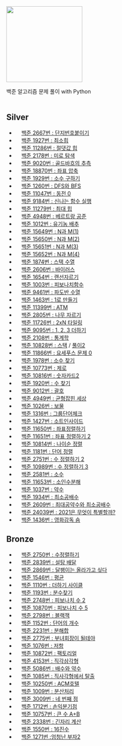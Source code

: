 <img src= "https://d2gd6pc034wcta.cloudfront.net/images/logo@2x.png" width="200">

<!-- # BAEKJOON Online Judge -->
백준 알고리즘 문제 풀이 with Python
<br/>
<br/>

<!-- ## gold
- <img src= "https://d2gd6pc034wcta.cloudfront.net/tier/11.svg" width="12"> [백준 1753번 : 최단경로](https://github.com/Hankyul-k/BOJ/blob/main/gold5/1753_%EC%B5%9C%EB%8B%A8%EA%B2%BD%EB%A1%9C.py)
 -->
## Silver
- <img src= "https://d2gd6pc034wcta.cloudfront.net/tier/10.svg" width="12"> [백준 2667번 : 단지번호붙이기](https://github.com/Hankyul-k/BOJ/blob/main/silver1/2667_%EB%8B%A8%EC%A7%80%EB%B2%88%ED%98%B8%EB%B6%99%EC%9D%B4%EA%B8%B0)
- <img src= "https://d2gd6pc034wcta.cloudfront.net/tier/10.svg" width="12"> [백준 1927번 : 최소힙](https://github.com/Hankyul-k/BOJ/blob/main/silver1/1927_%EC%B5%9C%EC%86%8C%ED%9E%99.py)
- <img src= "https://d2gd6pc034wcta.cloudfront.net/tier/10.svg" width="12"> [백준 11286번 : 절댓값 힙](https://github.com/Hankyul-k/BOJ/blob/main/silver1/11286_%EC%A0%88%EB%8C%93%EA%B0%92%ED%9E%99.py)
- <img src= "https://d2gd6pc034wcta.cloudfront.net/tier/10.svg" width="12"> [백준 2178번 : 미로 탐색](https://github.com/Hankyul-k/BOJ/blob/main/silver1/2178_%EB%AF%B8%EB%A1%9C%ED%83%90%EC%83%89.py)
- <img src= "https://d2gd6pc034wcta.cloudfront.net/tier/10.svg" width="12"> [백준 9020번 : 골드바흐의 추측](https://github.com/Hankyul-k/BOJ/blob/main/silver1/9020_%EA%B3%A8%EB%93%9C%EB%B0%94%ED%9D%90%EC%9D%98%EC%B6%94%EC%B8%A1.py)
- <img src= "https://d2gd6pc034wcta.cloudfront.net/tier/9.svg" width="12"> [백준 18870번 : 좌표 압축](https://github.com/H-Kyul/BOJ/blob/main/silver2/18870_%EC%A2%8C%ED%91%9C%EC%95%95%EC%B6%95.py)
- <img src= "https://d2gd6pc034wcta.cloudfront.net/tier/9.svg" width="12"> [백준 1929번 : 소수 구하기](https://github.com/Hankyul-k/BOJ/blob/main/silver2/1929_%EC%86%8C%EC%88%98%EA%B5%AC%ED%95%98%EA%B8%B0.py)
- <img src= "https://d2gd6pc034wcta.cloudfront.net/tier/9.svg" width="12"> [백준 1260번 : DFS와 BFS](https://github.com/Hankyul-k/BOJ/blob/main/silver2/1260_DFS%EC%99%80_BFS.py)
- <img src= "https://d2gd6pc034wcta.cloudfront.net/tier/9.svg" width="12"> [백준 11047번 : 동전 0](https://github.com/Hankyul-k/BOJ/blob/main/silver2/11047_%EB%8F%99%EC%A0%840.py)
- <img src= "https://d2gd6pc034wcta.cloudfront.net/tier/9.svg" width="12"> [백준 9184번 : 신나는 함수 실행](https://github.com/Hankyul-k/BOJ/blob/main/silver2/9184_%EC%8B%A0%EB%82%98%EB%8A%94%ED%95%A8%EC%88%98%EC%8B%A4%ED%96%89.py)
- <img src= "https://d2gd6pc034wcta.cloudfront.net/tier/9.svg" width="12"> [백준 11279번 : 최대 힙](https://github.com/Hankyul-k/BOJ/blob/main/silver2/11279_%EC%B5%9C%EB%8C%80%ED%9E%99.py)
- <img src= "https://d2gd6pc034wcta.cloudfront.net/tier/9.svg" width="12"> [백준 4948번 : 베르트랑 공준](https://github.com/Hankyul-k/BOJ/blob/main/silver2/4948_%EB%B2%A0%EB%A5%B4%ED%8A%B8%EB%9E%91%EA%B3%B5%EC%A4%80.py)
- <img src= "https://d2gd6pc034wcta.cloudfront.net/tier/9.svg" width="12"> [백준 1012번 : 유기농 배추](https://github.com/Hankyul-k/BOJ/blob/main/silver2/1012_%EC%9C%A0%EA%B8%B0%EB%86%8D%EB%B0%B0%EC%B6%94.py)
- <img src= "https://d2gd6pc034wcta.cloudfront.net/tier/8.svg" width="12"> [백준 15649번 : N과 M(1)](https://github.com/H-Kyul/BOJ/blob/main/silver3/15649_N%EA%B3%BCM_1.py)
- <img src= "https://d2gd6pc034wcta.cloudfront.net/tier/8.svg" width="12"> [백준 15650번 : N과 M(2)](https://github.com/H-Kyul/BOJ/blob/main/silver3/15650_N%EA%B3%BCM_2.py)
- <img src= "https://d2gd6pc034wcta.cloudfront.net/tier/8.svg" width="12"> [백준 15651번 : N과 M(3)](https://github.com/H-Kyul/BOJ/blob/main/silver3/15651_N%EA%B3%BCM_3.py)
- <img src= "https://d2gd6pc034wcta.cloudfront.net/tier/8.svg" width="12"> [백준 15652번 : N과 M(4)](https://github.com/H-Kyul/BOJ/blob/main/silver3/15652_N%EA%B3%BCM_4.py)
- <img src= "https://d2gd6pc034wcta.cloudfront.net/tier/8.svg" width="12"> [백준 1874번 : 스택 수열](https://github.com/Hankyul-k/BOJ/blob/main/silver3/1874_%EC%8A%A4%ED%83%9D%EC%88%98%EC%97%B4.py)
- <img src= "https://d2gd6pc034wcta.cloudfront.net/tier/8.svg" width="12"> [백준 2606번 : 바이러스](https://github.com/Hankyul-k/BOJ/blob/main/silver3/2606_%EB%B0%94%EC%9D%B4%EB%9F%AC%EC%8A%A4.py)
- <img src= "https://d2gd6pc034wcta.cloudfront.net/tier/8.svg" width="12"> [백준 1654번 : 랜선자르기](https://github.com/Hankyul-k/BOJ/blob/main/silver3/1654_%EB%9E%9C%EC%84%A0%EC%9E%90%EB%A5%B4%EA%B8%B0.py)
- <img src= "https://d2gd6pc034wcta.cloudfront.net/tier/8.svg" width="12"> [백준 1003번 : 피보나치함수](https://github.com/Hankyul-k/BOJ/blob/main/silver3/1003_%ED%94%BC%EB%B3%B4%EB%82%98%EC%B9%98%ED%95%A8%EC%88%98.py)
- <img src= "https://d2gd6pc034wcta.cloudfront.net/tier/8.svg" width="12"> [백준 9461번 : 파도반 수열](https://github.com/Hankyul-k/BOJ/blob/main/silver3/9461_%ED%8C%8C%EB%8F%84%EB%B0%98%EC%88%98%EC%97%B4.py)
- <img src= "https://d2gd6pc034wcta.cloudfront.net/tier/8.svg" width="12"> [백준 1463번 : 1로 만들기](https://github.com/Hankyul-k/BOJ/blob/main/silver3/1463_1%EB%A1%9C%EB%A7%8C%EB%93%A4%EA%B8%B0.py)
- <img src= "https://d2gd6pc034wcta.cloudfront.net/tier/8.svg" width="12"> [백준 11399번 : ATM](https://github.com/Hankyul-k/BOJ/blob/main/silver3/11399_ATM.py)
- <img src= "https://d2gd6pc034wcta.cloudfront.net/tier/8.svg" width="12"> [백준 2805번 : 나무 자르기](https://github.com/Hankyul-k/BOJ/blob/main/silver3/2805_%EB%82%98%EB%AC%B4%EC%9E%90%EB%A5%B4%EA%B8%B0.py)
- <img src= "https://d2gd6pc034wcta.cloudfront.net/tier/8.svg" width="12"> [백준 11726번 : 2xN 타일링](https://github.com/Hankyul-k/BOJ/blob/main/silver3/11726_2xN%ED%83%80%EC%9D%BC%EB%A7%81.py)
- <img src= "https://d2gd6pc034wcta.cloudfront.net/tier/8.svg" width="12"> [백준 9095번 : 1, 2, 3 더하기](https://github.com/Hankyul-k/BOJ/blob/main/silver3/9095_123%EB%8D%94%ED%95%98%EA%B8%B0.py)
- <img src= "https://d2gd6pc034wcta.cloudfront.net/tier/7.svg" width="12"> [백준 2108번 : 통계학](https://github.com/H-Kyul/BOJ/blob/main/silver4/2108_%ED%86%B5%EA%B3%84%ED%95%99.py)
- <img src= "https://d2gd6pc034wcta.cloudfront.net/tier/7.svg" width="12"> [백준 10828번 : 스택](https://github.com/H-Kyul/BOJ/blob/main/silver4/10828_%EC%8A%A4%ED%83%9D.py) / [풀이2](https://github.com/H-Kyul/BOJ/blob/main/silver4/10828_%EC%8A%A4%ED%83%9D_%ED%92%80%EC%9D%B42.py)
- <img src= "https://d2gd6pc034wcta.cloudfront.net/tier/7.svg" width="12"> [백준 11866번 : 요세푸스 문제 0](https://github.com/H-Kyul/BOJ/blob/main/silver4/11866_%EC%9A%94%EC%84%B8%ED%91%B8%EC%8A%A4%EB%AC%B8%EC%A0%9C_0.py)
- <img src= "https://d2gd6pc034wcta.cloudfront.net/tier/7.svg" width="12"> [백준 1978번 : 소수 찾기](https://github.com/H-Kyul/BOJ/blob/main/silver4/1978_%EC%86%8C%EC%88%98%EC%B0%BE%EA%B8%B0.py)
- <img src= "https://d2gd6pc034wcta.cloudfront.net/tier/7.svg" width="12"> [백준 10773번 : 제로](https://github.com/H-Kyul/BOJ/blob/main/silver4/10773_%EC%A0%9C%EB%A1%9C.py)
- <img src= "https://d2gd6pc034wcta.cloudfront.net/tier/7.svg" width="12"> [백준 10816번 : 숫자카드2](https://github.com/Hankyul-k/BOJ/blob/main/silver4/10816_%EC%88%AB%EC%9E%90%EC%B9%B4%EB%93%9C2.py)
- <img src= "https://d2gd6pc034wcta.cloudfront.net/tier/7.svg" width="12"> [백준 1920번 : 수 찾기](https://github.com/Hankyul-k/BOJ/blob/main/silver4/1920_%EC%88%98%EC%B0%BE%EA%B8%B0.py)
- <img src= "https://d2gd6pc034wcta.cloudfront.net/tier/7.svg" width="12"> [백준 9012번 : 괄호](https://github.com/Hankyul-k/BOJ/blob/main/silver4/9012_%EA%B4%84%ED%98%B8.py)
- <img src= "https://d2gd6pc034wcta.cloudfront.net/tier/7.svg" width="12"> [백준 4949번 : 균형잡힌 세상](https://github.com/Hankyul-k/BOJ/blob/main/silver4/4949_%EA%B7%A0%ED%98%95%EC%9E%A1%ED%9E%8C%EC%84%B8%EC%83%81.py)
- <img src= "https://d2gd6pc034wcta.cloudfront.net/tier/7.svg" width="12"> [백준 1026번 : 보물](https://github.com/Hankyul-k/BOJ/blob/main/silver4/1026_%EB%B3%B4%EB%AC%BC.py)
- <img src= "https://d2gd6pc034wcta.cloudfront.net/tier/6.svg" width="12"> [백준 1316번 : 그룹단어체크](https://github.com/Hankyul-k/BOJ/blob/main/silver5/1316_%EA%B7%B8%EB%A3%B9%EB%8B%A8%EC%96%B4%EC%B2%B4%ED%81%AC.py)
- <img src= "https://d2gd6pc034wcta.cloudfront.net/tier/6.svg" width="12"> [백준 1427번 : 소트인사이드](https://github.com/H-Kyul/BOJ/blob/main/silver5/1427_%EC%86%8C%ED%8A%B8%EC%9D%B8%EC%82%AC%EC%9D%B4%EB%93%9C.py)
- <img src= "https://d2gd6pc034wcta.cloudfront.net/tier/6.svg" width="12"> [백준 11650번 : 좌표정렬하기](https://github.com/H-Kyul/BOJ/blob/main/silver5/11650_%EC%A2%8C%ED%91%9C%EC%A0%95%EB%A0%AC%ED%95%98%EA%B8%B0.py)
- <img src= "https://d2gd6pc034wcta.cloudfront.net/tier/6.svg" width="12"> [백준 11651번 : 좌표 정렬하기 2](https://github.com/H-Kyul/BOJ/blob/main/silver5/11651_%EC%A2%8C%ED%91%9C%EC%A0%95%EB%A0%AC%ED%95%98%EA%B8%B02.py)
- <img src= "https://d2gd6pc034wcta.cloudfront.net/tier/6.svg" width="12"> [백준 10814번 : 나이순 정렬](https://github.com/H-Kyul/BOJ/blob/main/silver5/10814_%EB%82%98%EC%9D%B4%EC%88%9C%EC%A0%95%EB%A0%AC.py)
- <img src= "https://d2gd6pc034wcta.cloudfront.net/tier/6.svg" width="12"> [백준 1181번 : 단어 정렬](https://github.com/H-Kyul/BOJ/blob/main/silver5/1181_%EB%8B%A8%EC%96%B4%EC%A0%95%EB%A0%AC.py)
- <img src= "https://d2gd6pc034wcta.cloudfront.net/tier/6.svg" width="12"> [백준 2751번 : 수 정렬하기 2](https://github.com/H-Kyul/BOJ/blob/main/silver5/2751_%EC%88%98%EC%A0%95%EB%A0%AC%ED%95%98%EA%B8%B02.py)
- <img src= "https://d2gd6pc034wcta.cloudfront.net/tier/6.svg" width="12"> [백준 10989번 : 수 정렬하기 3](https://github.com/H-Kyul/BOJ/blob/main/silver5/10989_%EC%88%98%EC%A0%95%EB%A0%AC%ED%95%98%EA%B8%B03.py)
- <img src= "https://d2gd6pc034wcta.cloudfront.net/tier/6.svg" width="12"> [백준 2581번 : 소수](https://github.com/H-Kyul/BOJ/blob/main/silver5/2581_%EC%86%8C%EC%88%98.py)
- <img src= "https://d2gd6pc034wcta.cloudfront.net/tier/6.svg" width="12"> [백준 11653번 : 소인수분해](https://github.com/Hankyul-k/BOJ/blob/main/silver5/11653_%EC%86%8C%EC%9D%B8%EC%88%98%EB%B6%84%ED%95%B4.py)
- <img src= "https://d2gd6pc034wcta.cloudfront.net/tier/6.svg" width="12"> [백준 1037번 : 약수](https://github.com/Hankyul-k/BOJ/blob/main/silver5/1037_%EC%95%BD%EC%88%98.py)
- <img src= "https://d2gd6pc034wcta.cloudfront.net/tier/6.svg" width="12"> [백준 1934번 : 최소공배수](https://github.com/Hankyul-k/BOJ/blob/main/silver5/1934_%EC%B5%9C%EC%86%8C%EA%B3%B5%EB%B0%B0%EC%88%98.py)
- <img src= "https://d2gd6pc034wcta.cloudfront.net/tier/6.svg" width="12"> [백준 2609번 : 최대공약수와 최소공배수](https://github.com/Hankyul-k/BOJ/blob/main/silver5/2609_%EC%B5%9C%EB%8C%80%EA%B3%B5%EC%95%BD%EC%88%98%EC%99%80%EC%B5%9C%EC%86%8C%EA%B3%B5%EB%B0%B0%EC%88%98.py)
- <img src= "https://d2gd6pc034wcta.cloudfront.net/tier/6.svg" width="12"> [백준 24039번 : 2021은 무엇이 특별할까?](https://github.com/Hankyul-k/BOJ/blob/main/silver5/24039_2021%EC%9D%80%EB%AC%B4%EC%97%87%EC%9D%B4%ED%8A%B9%EB%B3%84%ED%95%A0%EA%B9%8C.py)
- <img src= "https://d2gd6pc034wcta.cloudfront.net/tier/6.svg" width="12"> [백준 1436번 : 영화감독 숌](https://github.com/Hankyul-k/BOJ/blob/main/silver5/1436_%EC%98%81%ED%99%94%EA%B0%90%EB%8F%85%EC%88%8C.py)

## Bronze
- <img src= "https://d2gd6pc034wcta.cloudfront.net/tier/5.svg" width="12"> [백준 2750번 : 수정렬하기](https://github.com/H-Kyul/BOJ/blob/main/bronze1/2750_%EC%88%98%EC%A0%95%EB%A0%AC%ED%95%98%EA%B8%B0.py) 
- <img src= "https://d2gd6pc034wcta.cloudfront.net/tier/5.svg" width="12"> [백준 2839번 : 설탕 배달](https://github.com/H-Kyul/BOJ/blob/main/bronze1/2839_%EC%84%A4%ED%83%95%EB%B0%B0%EB%8B%AC.py)
- <img src= "https://d2gd6pc034wcta.cloudfront.net/tier/5.svg" width="12"> [백준 2869번 : 달팽이는 올라가고 싶다](https://github.com/H-Kyul/BOJ/blob/main/bronze1/2869_%EB%8B%AC%ED%8C%BD%EC%9D%B4%EB%8A%94%EC%98%AC%EB%9D%BC%EA%B0%80%EA%B3%A0%EC%8B%B6%EB%8B%A4.py)
- <img src= "https://d2gd6pc034wcta.cloudfront.net/tier/5.svg" width="12"> [백준 1546번 : 평균](https://github.com/Hankyul-k/BOJ/blob/main/bronze1/1546_%ED%8F%89%EA%B7%A0.py)
- <img src= "https://d2gd6pc034wcta.cloudfront.net/tier/5.svg" width="12"> [백준 1110번 : 더하기 사이클](https://github.com/Hankyul-k/BOJ/blob/main/bronze1/1110_%EB%8D%94%ED%95%98%EA%B8%B0%EC%82%AC%EC%9D%B4%ED%81%B4.py)
- <img src= "https://d2gd6pc034wcta.cloudfront.net/tier/5.svg" width="12"> [백준 1193번 : 분수찾기](https://github.com/Hankyul-k/BOJ/blob/main/bronze1/1193_%EB%B6%84%EC%88%98%EC%B0%BE%EA%B8%B0.py)
- <img src= "https://d2gd6pc034wcta.cloudfront.net/tier/5.svg" width="12"> [백준 2748번 : 피보나치 수 2](https://github.com/Hankyul-k/BOJ/blob/main/bronze1/2748_%ED%94%BC%EB%B3%B4%EB%82%98%EC%B9%98%EC%88%982.py)
- <img src= "https://d2gd6pc034wcta.cloudfront.net/tier/4.svg" width="12"> [백준 10870번 : 피보나치 수 5](https://github.com/H-Kyul/BOJ/blob/main/bronze2/10870_%ED%94%BC%EB%B3%B4%EB%82%98%EC%B9%98%EC%88%985.py)
- <img src= "https://d2gd6pc034wcta.cloudfront.net/tier/4.svg" width="12"> [백준 2798번 : 블랙잭](https://github.com/H-Kyul/BOJ/blob/main/bronze2/2798_%EB%B8%94%EB%9E%99%EC%9E%AD.py)
- <img src= "https://d2gd6pc034wcta.cloudfront.net/tier/4.svg" width="12"> [백준 1152번 : 단어의 개수](https://github.com/Hankyul-k/BOJ/blob/main/bronze2/1152_%EB%8B%A8%EC%96%B4%EC%9D%98%EA%B0%9C%EC%88%98.py)
- <img src= "https://d2gd6pc034wcta.cloudfront.net/tier/4.svg" width="12"> [백준 2231번 : 분해합](https://github.com/Hankyul-k/BOJ/blob/main/bronze2/2231_%EB%B6%84%ED%95%B4%ED%95%A9.py)
- <img src= "https://d2gd6pc034wcta.cloudfront.net/tier/4.svg" width="12"> [백준 2775번 : 부녀회장이 될테야](https://github.com/Hankyul-k/BOJ/blob/main/bronze2/2775_%EB%B6%80%EB%85%80%ED%9A%8C%EC%9E%A5%EC%9D%B4%EB%90%A0%ED%85%8C%EC%95%BC.py)
- <img src= "https://d2gd6pc034wcta.cloudfront.net/tier/4.svg" width="12"> [백준 1076번 : 저항](https://github.com/Hankyul-k/BOJ/blob/main/bronze2/1076_%EC%A0%80%ED%95%AD.py)
- <img src= "https://d2gd6pc034wcta.cloudfront.net/tier/3.svg" width="12"> [백준 10872번 : 팩토리얼](https://github.com/H-Kyul/BOJ/blob/main/bronze3/10872_%ED%8C%A9%ED%86%A0%EB%A6%AC%EC%96%BC.py)
- <img src= "https://d2gd6pc034wcta.cloudfront.net/tier/3.svg" width="12"> [백준 4153번 : 직각삼각형](https://github.com/Hankyul-k/BOJ/blob/main/bronze3/4153_%EC%A7%81%EA%B0%81%EC%82%BC%EA%B0%81%ED%98%95.py)
- <img src= "https://d2gd6pc034wcta.cloudfront.net/tier/3.svg" width="12"> [백준 5086번 : 배수와 약수](https://github.com/Hankyul-k/BOJ/blob/main/bronze3/5086_%EB%B0%B0%EC%88%98%EC%99%80%EC%95%BD%EC%88%98.py)
- <img src= "https://d2gd6pc034wcta.cloudfront.net/tier/3.svg" width="12"> [백준 1085번 : 직사각형에서 탈출](https://github.com/Hankyul-k/BOJ/blob/main/bronze3/1085_%EC%A7%81%EC%82%AC%EA%B0%81%ED%98%95%EC%97%90%EC%84%9C%ED%83%88%EC%B6%9C.py)
- <img src= "https://d2gd6pc034wcta.cloudfront.net/tier/3.svg" width="12"> [백준 10250번 : ACM호텔](https://github.com/Hankyul-k/BOJ/blob/main/bronze3/10250_ACM%ED%98%B8%ED%85%94.py)
- <img src= "https://d2gd6pc034wcta.cloudfront.net/tier/3.svg" width="12"> [백준 1009번 : 분산처리](https://github.com/Hankyul-k/BOJ/blob/main/bronze3/1009_%EB%B6%84%EC%82%B0%EC%B2%98%EB%A6%AC.py)
- <img src= "https://d2gd6pc034wcta.cloudfront.net/tier/3.svg" width="12"> [백준 3009번 : 네 번째 점](https://github.com/Hankyul-k/BOJ/blob/main/bronze3/3009_%EB%84%A4%EB%B2%88%EC%A7%B8%EC%A0%90.py)
- <img src= "https://d2gd6pc034wcta.cloudfront.net/tier/2.svg" width="12"> [백준 1712번 : 손익분기점](https://github.com/H-Kyul/BOJ/blob/main/bronze4/1712_%EC%86%90%EC%9D%B5%EB%B6%84%EA%B8%B0%EC%A0%90.py)
- <img src= "https://d2gd6pc034wcta.cloudfront.net/tier/1.svg" width="12"> [백준 10757번 : 큰 수 A+B](https://github.com/H-Kyul/BOJ/blob/main/bronze5/10757_%ED%81%B0%EC%88%98A%2BB.py)
- <img src= "https://d2gd6pc034wcta.cloudfront.net/tier/1.svg" width="12"> [백준 2338번 : 긴자리 계산](https://github.com/Hankyul-k/BOJ/blob/main/bronze5/2338_%EA%B8%B4%EC%9E%90%EB%A6%AC%EA%B3%84%EC%82%B0.py)
- <img src= "https://d2gd6pc034wcta.cloudfront.net/tier/1.svg" width="12"> [백준 1550번 : 16진수](https://github.com/Hankyul-k/BOJ/blob/main/bronze5/1550_16%EC%A7%84%EC%88%98.py)
- <img src= "https://d2gd6pc034wcta.cloudfront.net/tier/1.svg" width="12"> [백준 1271번 :엄청난 부자2](https://github.com/Hankyul-k/BOJ/blob/main/bronze5/1271_%EC%97%84%EC%B2%AD%EB%82%9C%EB%B6%80%EC%9E%902.py)


